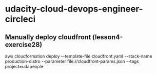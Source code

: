 # udacity-cloud-devops-engineer-circleci

## Manually deploy cloudfront (lesson4-exercise28)
aws cloudformation deploy --template-file cloudfront.yaml --stack-name production-distro --parameter file://cloudfront-params.json --tags project=udapeople